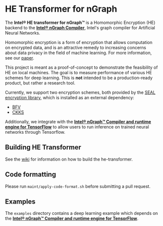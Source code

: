 # HE Transformer for nGraph

The **Intel® HE transformer for nGraph™** is a Homomorphic Encryption (HE) backend to the [**Intel® nGraph Compiler**](https://github.com/NervanaSystems/ngraph), Intel's graph compiler for Artificial Neural Networks.

Homomorphic encryption is a form of encryption that allows computation on encrypted data, and is an attractive remedy to increasing concerns about data privacy in the field of machine learning. For more information, see our [paper](https://arxiv.org/pdf/1810.10121.pdf).

This project is meant as a proof-of-concept to demonstrate the feasibility of HE  on local machines. The goal is to measure performance of various HE schemes for deep learning. This is  **not** intended to be a production-ready product, but rather a research tool.

Currently, we support two encryption schemes, both provided by the [SEAL encryption library](https://www.microsoft.com/en-us/research/project/simple-encrypted-arithmetic-library/), which is installed as an external dependency:
  * [BFV](https://eprint.iacr.org/2016/510.pdf)
  * [CKKS](https://eprint.iacr.org/2018/931.pdf)

Additionally, we integrate with the [**Intel® nGraph™ Compiler and runtime engine for TensorFlow**](https://github.com/NervanaSystems/ngraph-tf) to allow users to run inference on trained neural networks through Tensorflow.

## Building HE Transformer

See the [wiki](https://github.com/NervanaSystems/he-transformer/wiki) for information on how to build the he-transformer.

## Code formatting

Please run `maint/apply-code-format.sh` before submitting a pull request.

## Examples
The `examples` directory contains a deep learning example which depends on the [**Intel® nGraph™ Compiler and runtime engine for TensorFlow**](https://github.com/NervanaSystems/ngraph-tf).
